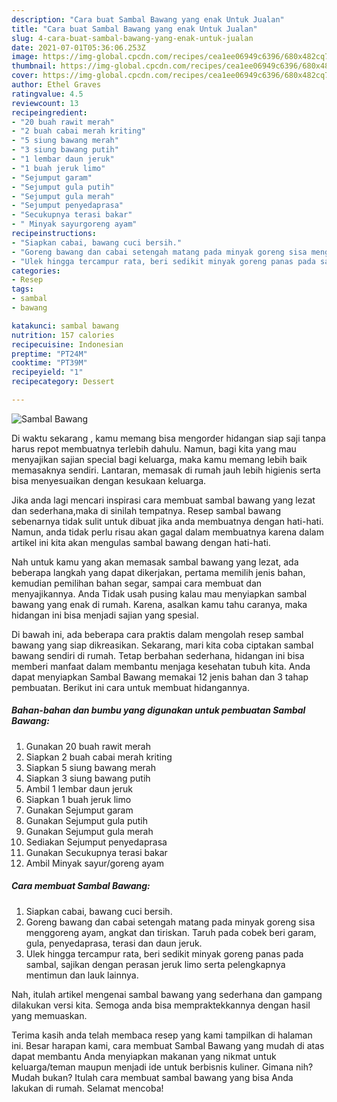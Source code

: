 ```yaml
---
description: "Cara buat Sambal Bawang yang enak Untuk Jualan"
title: "Cara buat Sambal Bawang yang enak Untuk Jualan"
slug: 4-cara-buat-sambal-bawang-yang-enak-untuk-jualan
date: 2021-07-01T05:36:06.253Z
image: https://img-global.cpcdn.com/recipes/cea1ee06949c6396/680x482cq70/sambal-bawang-foto-resep-utama.jpg
thumbnail: https://img-global.cpcdn.com/recipes/cea1ee06949c6396/680x482cq70/sambal-bawang-foto-resep-utama.jpg
cover: https://img-global.cpcdn.com/recipes/cea1ee06949c6396/680x482cq70/sambal-bawang-foto-resep-utama.jpg
author: Ethel Graves
ratingvalue: 4.5
reviewcount: 13
recipeingredient:
- "20 buah rawit merah"
- "2 buah cabai merah kriting"
- "5 siung bawang merah"
- "3 siung bawang putih"
- "1 lembar daun jeruk"
- "1 buah jeruk limo"
- "Sejumput garam"
- "Sejumput gula putih"
- "Sejumput gula merah"
- "Sejumput penyedaprasa"
- "Secukupnya terasi bakar"
- " Minyak sayurgoreng ayam"
recipeinstructions:
- "Siapkan cabai, bawang cuci bersih."
- "Goreng bawang dan cabai setengah matang pada minyak goreng sisa menggoreng ayam, angkat dan tiriskan. Taruh pada cobek beri garam, gula, penyedaprasa, terasi dan daun jeruk."
- "Ulek hingga tercampur rata, beri sedikit minyak goreng panas pada sambal, sajikan dengan perasan jeruk limo serta pelengkapnya mentimun dan lauk lainnya."
categories:
- Resep
tags:
- sambal
- bawang

katakunci: sambal bawang 
nutrition: 157 calories
recipecuisine: Indonesian
preptime: "PT24M"
cooktime: "PT39M"
recipeyield: "1"
recipecategory: Dessert

---
```



![Sambal Bawang](https://img-global.cpcdn.com/recipes/cea1ee06949c6396/680x482cq70/sambal-bawang-foto-resep-utama.jpg)

Di waktu  sekarang , kamu memang bisa mengorder hidangan siap saji tanpa harus repot membuatnya terlebih dahulu. Namun, bagi kita yang mau menyajikan sajian special bagi keluarga, maka kamu memang lebih baik memasaknya sendiri. Lantaran, memasak di rumah jauh lebih higienis serta bisa menyesuaikan dengan kesukaan keluarga.

Jika anda lagi mencari inspirasi cara membuat sambal bawang yang lezat dan sederhana,maka di sinilah tempatnya. Resep sambal bawang  sebenarnya tidak sulit untuk dibuat jika anda membuatnya dengan hati-hati. Namun, anda tidak perlu risau akan gagal dalam membuatnya 
karena dalam artikel ini kita akan mengulas sambal bawang dengan hati-hati.  



Nah untuk kamu yang akan memasak sambal bawang yang lezat, ada beberapa langkah yang dapat dikerjakan, pertama memilih jenis bahan, kemudian pemilihan bahan segar, sampai cara membuat dan menyajikannya. Anda Tidak usah pusing kalau mau menyiapkan sambal bawang yang enak di rumah. Karena, asalkan kamu  tahu caranya, maka hidangan ini bisa menjadi sajian yang spesial.

Di bawah ini, ada beberapa cara praktis  dalam mengolah resep sambal bawang yang siap dikreasikan. Sekarang, mari kita coba ciptakan sambal bawang sendiri di rumah. Tetap berbahan sederhana, hidangan ini bisa memberi manfaat dalam membantu menjaga kesehatan tubuh kita. Anda dapat menyiapkan Sambal Bawang memakai 12 jenis bahan dan 3 tahap pembuatan. Berikut ini cara untuk membuat hidangannya.

<!--inarticleads1-->

##### Bahan-bahan dan bumbu yang digunakan untuk pembuatan Sambal Bawang:

1. Gunakan 20 buah rawit merah
1. Siapkan 2 buah cabai merah kriting
1. Siapkan 5 siung bawang merah
1. Siapkan 3 siung bawang putih
1. Ambil 1 lembar daun jeruk
1. Siapkan 1 buah jeruk limo
1. Gunakan Sejumput garam
1. Gunakan Sejumput gula putih
1. Gunakan Sejumput gula merah
1. Sediakan Sejumput penyedaprasa
1. Gunakan Secukupnya terasi bakar
1. Ambil  Minyak sayur/goreng ayam




<!--inarticleads2-->

##### Cara membuat Sambal Bawang:

1. Siapkan cabai, bawang cuci bersih.
1. Goreng bawang dan cabai setengah matang pada minyak goreng sisa menggoreng ayam, angkat dan tiriskan. Taruh pada cobek beri garam, gula, penyedaprasa, terasi dan daun jeruk.
1. Ulek hingga tercampur rata, beri sedikit minyak goreng panas pada sambal, sajikan dengan perasan jeruk limo serta pelengkapnya mentimun dan lauk lainnya.




Nah, itulah artikel mengenai  sambal bawang  yang sederhana dan gampang dilakukan versi kita. Semoga anda bisa mempraktekkannya dengan hasil yang memuaskan. 

Terima kasih anda telah membaca resep yang kami tampilkan di halaman ini. Besar harapan kami, cara membuat  Sambal Bawang yang mudah di atas dapat membantu Anda menyiapkan makanan yang nikmat untuk keluarga/teman maupun menjadi ide untuk berbisnis kuliner. Gimana nih? Mudah bukan? Itulah cara membuat sambal bawang yang bisa Anda lakukan di rumah. Selamat mencoba!

